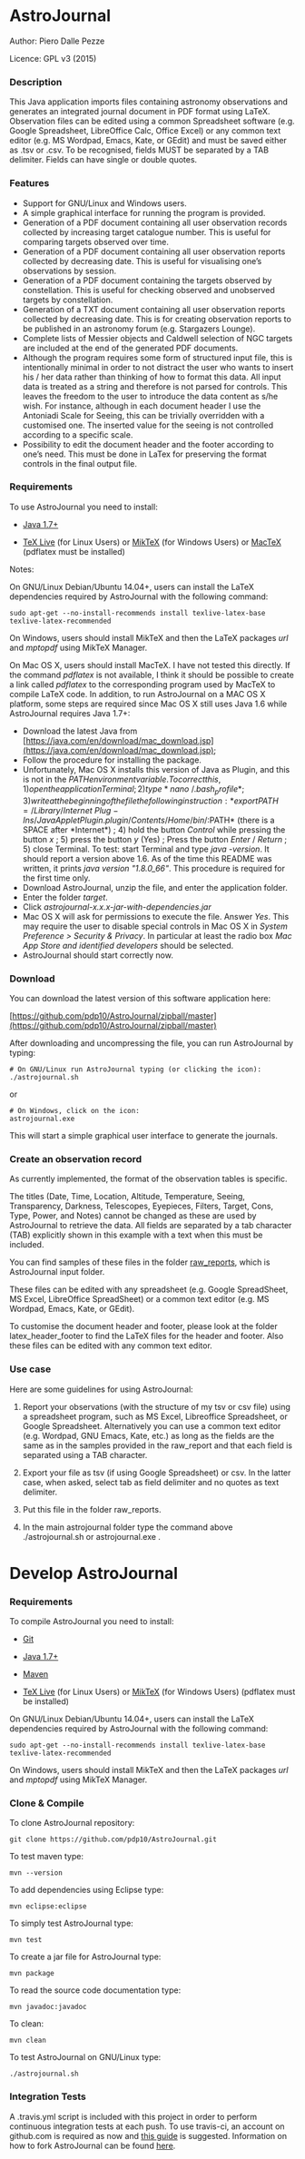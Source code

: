 
# AstroJournal

Author: Piero Dalle Pezze

Licence: GPL v3 (2015)


### Description
This Java application imports files containing astronomy observations 
and generates an integrated journal document in PDF format using LaTeX. 
Observation files can be edited using a common Spreadsheet software 
(e.g. Google Spreadsheet, LibreOffice Calc, Office Excel) or any common 
text editor (e.g. MS Wordpad, Emacs, Kate, or GEdit) and must be saved 
either as .tsv or .csv. To be recognised, fields MUST be separated 
by a TAB delimiter. Fields can have single or double quotes.



### Features
- Support for GNU/Linux and Windows users.
- A simple graphical interface for running the program is provided. 
- Generation of a PDF document containing all user observation records collected by increasing target catalogue number. This is useful for comparing targets observed over time.
- Generation of a PDF document containing all user observation reports collected by decreasing date. This is useful for visualising one’s observations by session.
- Generation of a PDF document containing the targets observed by constellation. This is useful for checking observed and unobserved targets by constellation.
- Generation of a TXT document containing all user observation reports collected by decreasing date. This is for creating observation reports to be published in an astronomy forum (e.g. Stargazers Lounge).
- Complete lists of Messier objects and Caldwell selection of NGC targets are included at the end of the generated PDF documents.
- Although the program requires some form of structured input file, this is intentionally minimal in order to not distract the user who wants to insert his / her data rather than thinking of how to format this data. All input data is treated as a string and therefore is not parsed for controls. This leaves the freedom to the user to introduce the data content as s/he wish. For instance, although in each document header I use the Antoniadi Scale for Seeing, this can be trivially overridden with a customised one. The inserted value for the seeing is not controlled according to a specific scale. 
- Possibility to edit the document header and the footer according to one’s need. This must be done in LaTex for preserving the format controls in the final output file.
 

### Requirements
To use AstroJournal you need to install:

- [Java 1.7+](https://java.com/en/download/)

- [TeX Live](http://www.tug.org/texlive/) (for Linux Users) or [MikTeX](http://miktex.org/download) (for Windows Users) or [MacTeX](https://tug.org/mactex/) (pdflatex must be installed)

Notes:

On GNU/Linux Debian/Ubuntu 14.04+, users can install the LaTeX dependencies required by AstroJournal with the following command:
```
sudo apt-get --no-install-recommends install texlive-latex-base texlive-latex-recommended
```
On Windows, users should install MikTeX and then the LaTeX packages *url* and *mptopdf* using MikTeX Manager.

On Mac OS X, users should install MacTeX. I have not tested this directly. If the command *pdflatex* is not available, I think it should be possible to create a link called *pdflatex* to the corresponding program used by MacTeX to compile LaTeX code.
In addition, to run AstroJournal on a MAC OS X platform, some steps are required since Mac OS X still uses Java 1.6 while AstroJournal requires Java 1.7+: 
- Download the latest Java from [https://java.com/en/download/mac_download.jsp](https://java.com/en/download/mac_download.jsp);
- Follow the procedure for installing the package.
- Unfortunately, Mac OS X installs this version of Java as Plugin, and this is not in the $PATH environment variable.
To correct this, 1) open the application Terminal; 2) type *nano ~/.bash_profile* ; 3) write at the beginning of the file the following instruction: *export PATH=/Library/Internet\ Plug-Ins/JavaAppletPlugin.plugin/Contents/Home/bin/:$PATH* (there is a SPACE after *Internet\*) ; 4) hold the button *Control* while pressing the button *x* ; 5) press the button *y* (Yes) ; Press the button *Enter* / *Return* ; 5) close Terminal. To test: start Terminal and type *java -version*. It should report a version above 1.6. As of the time this README was written, it prints *java version "1.8.0_66"*. This procedure is required for the first time only. 
- Download AstroJournal, unzip the file, and enter the application folder.
- Enter the folder *target*. 
- Click *astrojournal-x.x.x-jar-with-dependencies.jar*
- Mac OS X will ask for permissions to execute the file. Answer *Yes*. This may require the user to disable special controls in Mac OS X in *System Preference > Security & Privacy*. In particular at least the radio box *Mac App Store and identified developers* should be selected. 
- AstroJournal should start correctly now. 


### Download
You can download the latest version of this software application here:

[https://github.com/pdp10/AstroJournal/zipball/master](https://github.com/pdp10/AstroJournal/zipball/master)

After downloading and uncompressing the file, you can run AstroJournal by typing:
```
# On GNU/Linux run AstroJournal typing (or clicking the icon):
./astrojournal.sh
```
or 
```
# On Windows, click on the icon:
astrojournal.exe
```

This will start a simple graphical user interface to generate the journals.


### Create an observation record
As currently implemented, the format of the observation tables is 
specific. 

The titles (Date, Time, Location, Altitude, Temperature, Seeing, 
Transparency, Darkness, Telescopes, Eyepieces, Filters, Target, Cons, Type, Power, 
and Notes) cannot be changed as these are used by AstroJournal to 
retrieve the data. All fields are separated by a tab character (TAB) 
explicitly shown in this example with a text when this must be included.

You can find samples of these files in the folder [raw_reports](https://github.com/pdp10/AstroJournal/tree/master/raw_reports/?at=master), which is AstroJournal input folder.

These files can be edited with any spreadsheet (e.g. Google SpreadSheet, 
MS Excel, LibreOffice SpreadSheet) or a common text editor 
(e.g. MS Wordpad, Emacs, Kate, or GEdit). 

To customise the document header and footer, please look at the 
folder latex_header_footer to find the LaTeX files for the header 
and footer. Also these files can be edited with any common text 
editor.



### Use case
Here are some guidelines for using AstroJournal:

1. Report your observations (with the structure of my tsv or csv file) using a spreadsheet program, such as MS Excel, Libreoffice Spreadsheet, or Google Spreadsheet. Alternatively you can use a common text editor (e.g. Wordpad, GNU Emacs, Kate, etc.) as long as the fields are the same as in the samples provided in the raw_report and that each field is separated using a TAB character.

2. Export your file as tsv (if using Google Spreadsheet) or csv. In the latter case, when asked, select tab as field delimiter and no quotes as text delimiter.

3. Put this file in the folder raw_reports.

4. In the main astrojournal folder type the command above ./astrojournal.sh or astrojournal.exe .



# Develop AstroJournal

### Requirements
To compile AstroJournal you need to install:

- [Git](https://git-scm.com/downloads)

- [Java 1.7+](https://java.com/en/download/)

- [Maven](http://maven.apache.org/)

- [TeX Live](http://www.tug.org/texlive/) (for Linux Users) or [MikTeX](http://miktex.org/download) (for Windows Users) (pdflatex must be installed)

On GNU/Linux Debian/Ubuntu 14.04+, users can install the LaTeX dependencies required by AstroJournal with the following command:
```
sudo apt-get --no-install-recommends install texlive-latex-base texlive-latex-recommended
``` 
On Windows, users should install MikTeX and then the LaTeX packages *url* and *mptopdf* using MikTeX Manager.


### Clone & Compile
To clone AstroJournal repository:
```
git clone https://github.com/pdp10/AstroJournal.git
```

To test maven type:
```
mvn --version
```

To add dependencies using Eclipse type:
```
mvn eclipse:eclipse
```

To simply test AstroJournal type:
```
mvn test
```

To create a jar file for AstroJournal type:
```
mvn package
```

To read the source code documentation type:
```
mvn javadoc:javadoc
```

To clean:
```
mvn clean
```

To test AstroJournal on GNU/Linux type:
```
./astrojournal.sh
```

### Integration Tests
A .travis.yml script is included with this project in order to perform continuous integration tests at each push.
To use travis-ci, an account on github.com is required as now and [this guide](https://docs.travis-ci.com/user/getting-started/) 
is suggested. Information on how to fork AstroJournal can be found [here](https://help.github.com/articles/fork-a-repo/).
